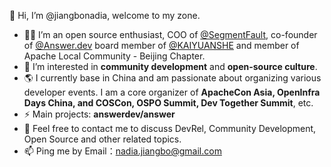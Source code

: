 👋 Hi, I’m @jiangbonadia, welcome to my zone.

- 👩‍💻 I’m an open source enthusiast, COO of [@SegmentFault](https://github.com/segmentfault), co-founder of [@Answer.dev](https://github.com/answerdev/answer) board member of [@KAIYUANSHE](https://github.com/kaiyuanshe) and member of Apache Local Community - Beijing Chapter.
- 👀 I’m interested in **community development** and **open-source culture**.
- 🌎 I currently base in China and am passionate about organizing various developer events. I am a core organizer of **ApacheCon Asia, OpenInfra Days China, and COSCon, OSPO Summit, Dev Together Summit**, etc.
- ⚡ Main projects: **answerdev/answer**
- 💞️ Feel free to contact me to discuss DevRel, Community Development, Open Source and other related topics.
- 📫 Ping me by Email：nadia.jiangbo@gmail.com
